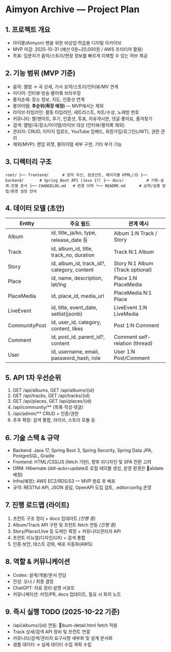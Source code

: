 ﻿# Aimyon Archive — Project Plan

## 1. 프로젝트 개요
- 아이묭(Aimyon) 팬을 위한 비상업·학습용 디지털 아카이브
- MVP 마감: 2025-10-31 (예산 0원~20,000원 / AWS 프리티어 활용)
- 목표: 입문자가 음악/스토리/현장 정보를 빠르게 이해할 수 있는 허브 제공

## 2. 기능 범위 (MVP 기준)
- 음악: 앨범 → 곡 상세, 가사 요약/스토리/인터뷰/MV 연계
- 미디어: 인터뷰·방송·묭어록 브라우징
- 묭지순례: 장소 정보, 지도, 인증샷 연계
- 묭아이템: **후순위(확장 예정)** — MVP에서는 제외
- 라이브·타임라인: 활동 타임라인, 세트리스트, 차트/수상, 노래방 번호
- 커뮤니티: 짤/팬아트, 후기, 인증샷, 투표, 자유게시판, 댓글·좋아요, 즐겨찾기
- 검색: 앨범/곡/장소/아이템/라이브 대상 (인터뷰/묭어록 제외)
- 관리자: CRUD, 이미지 업로드, YouTube 임베드, 회원가입/로그인(JWT), 권한 관리
- 제외(MVP): 랜덤 위젯, 묭아이템 세부 구현, 기타 부가 기능

## 3. 디렉터리 구조
`
root/
├── frontend/      # 정적 자산, 컴포넌트, 페이지별 HTML/JS
├── backend/       # Spring Boot API (Java 17)
├── docs/          # 기획·설계·진행 문서
├── CHANGELOG.md   # 변경 이력
└── README.md      # 요약/실행 방법/환경 설정 안내
`

## 4. 데이터 모델 (초안)
| Entity        | 주요 필드                               | 관계 예시                     |
|---------------|------------------------------------------|-------------------------------|
| Album         | id, title_ja/ko, type, release_date 등    | Album 1:N Track / Story        |
| Track         | id, album_id, title, track_no, duration   | Track N:1 Album                |
| Story         | id, album_id, track_id?, category, content| Story N:1 Album (Track optional)|
| Place         | id, name, description, lat/lng            | Place 1:N PlaceMedia           |
| PlaceMedia    | id, place_id, media_url                   | PlaceMedia N:1 Place           |
| LiveEvent     | id, title, event_date, setlist(jsonb)     | LiveEvent 1:N LiveMedia        |
| CommunityPost | id, user_id, category, content, likes     | Post 1:N Comment               |
| Comment       | id, post_id, parent_id?, content          | Comment self-relation (thread) |
| User          | id, username, email, password_hash, role  | User 1:N Post/Comment          |

## 5. API 1차 우선순위
1. GET /api/albums, GET /api/albums/{id}
2. GET /api/tracks, GET /api/tracks/{id}
3. GET /api/places, GET /api/places/{id}
4. /api/community/** (목록·작성·댓글)
5. /api/admin/** CRUD + 인증/권한
6. 추후 확장: 검색 통합, 라이브, 스토리 모듈 등

## 6. 기술 스택 & 규약
- Backend: Java 17, Spring Boot 3, Spring Security, Spring Data JPA, PostgreSQL, Gradle
- Frontend: HTML/CSS/JS (fetch 기반), 향후 리디자인 및 SPA 전환 고려
- ORM: Hibernate (ddl-auto=update로 로컬 테이블 생성, 운영 환경은 alidate 예정)
- Infra(예정): AWS EC2/RDS/S3 — MVP 완료 후 배포
- 규약: RESTful API, JSON 응답, OpenAPI 도입 검토, .editorconfig 운영

## 7. 진행 로드맵 (라이트)
1. 프런트 구조 정리 + docs 업데이트 *(진행 중)*
2. Album/Track API 구현 및 프런트 fetch 연동 *(진행 중)*
3. Story/Place/Llive 등 도메인 확장 + 커뮤니티/관리자 API
4. 프런트 리뉴얼(디자인/UX) + 검색 통합
5. 인증·보안, 테스트 강화, 배포 자동화(AWS)

## 8. 역할 & 커뮤니케이션
- Codex: 설계/개발/문서 전담
- 진성: 오너 / 최종 결정
- ChatGPT: 자료 정리·설명 서포트
- 커뮤니케이션: 커밋/PR, docs 업데이트, 필요 시 회의 노트

## 9. 즉시 실행 TODO (2025-10-22 기준)
- /api/albums/{id} 연동: lbum-detail.html fetch 적용
- Track 상세/검색 API 정비 및 프런트 연결
- 커뮤니티/검색/관리자 요구사항 세부화 및 설계 문서화
- 샘플 데이터 → 실제 데이터 수집 계획 수립

